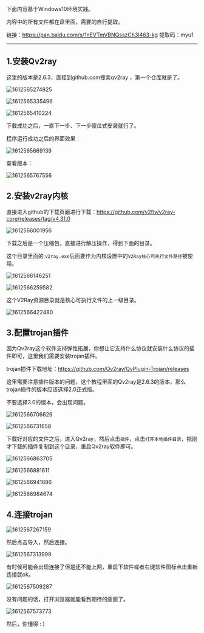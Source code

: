 下面内容基于Windows10环境实践。

内容中的所有文件都在盘里面，需要的自行提取。

链接：https://pan.baidu.com/s/1nEVTmVBNQsszCh3l463-kg 
提取码：myu1 

---

## 1.安装Qv2ray

这里的版本是2.6.3，直接到github.com搜索qv2ray ，第一个仓库就是了。

![1612565274825](medias/1612565274825.png)

![1612565335496](medias/1612565335496.png)

![1612565410224](medias/1612565410224.png)

下载成功之后，一直下一步、下一步傻瓜式安装就行了。

程序运行成功之后的界面效果：

![1612565669139](medias/1612565669139.png)

查看版本：

![1612565767556](medias/1612565767556.png)



## 2.安装v2ray内核

直接进入github的下载页面进行下载：<https://github.com/v2fly/v2ray-core/releases/tag/v4.31.0>

![1612566001956](medias/1612566001956.png)

下载之后是一个压缩包，直接进行解压操作，得到下面的目录。

这个目录里面的 `v2ray.exe`后面要作为内核设置中的`V2Ray核心可执行文件路径`被使用。

![1612566146251](medias/1612566146251.png)

![1612566259582](medias/1612566259582.png)

这个V2Ray资源目录就是核心可执行文件的上一级目录。

![1612566422480](medias/1612566422480.png)



## 3.配置trojan插件

因为Qv2ray这个软件支持弹性拓展，你想让它支持什么协议就安装什么协议的插件即可，这里我们需要安装trojan插件。

trojan插件下载地址：<https://github.com/Qv2ray/QvPlugin-Trojan/releases>

这里需要注意插件版本的问题，这个教程里面的Qv2ray是2.6.3的版本，那么trojan插件的版本应该选择2.0正式版。

不要选择3.0的版本，会出现问题。

![1612566706626](medias/1612566706626.png)

![1612566731658](medias/1612566731658.png)

下载好对应的文件之后，进入Qv2ray，然后点击`插件`，点击`打开本地插件目录`，把刚才下载的插件复制到这个目录，重启Qv2ray软件即可。

![1612566863705](medias/1612566863705.png)

![1612566881611](medias/1612566881611.png)

![1612566941686](medias/1612566941686.png)

![1612566984674](medias/1612566984674.png)



## 4.连接trojan

![1612567267159](medias/1612567267159.png)

然后点击导入，然后连接。

![1612567313999](medias/1612567313999.png)

有时候可能会出现连接了但是还不能上网，重启下软件或者右键软件图标点击重新连接就ok。

![1612567509287](medias/1612567509287.png)

没有问题的话，打开浏览器就能看到期待的画面了。

![1612567573773](medias/1612567573773.png)

然后，你懂得 : )

